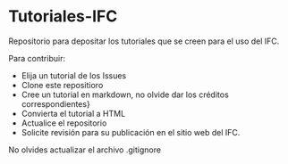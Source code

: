 # Tutoriales-IFC

Repositorio para depositar los tutoriales que se creen para el uso del IFC.

Para contribuir:
  - Elija un tutorial de los Issues
  - Clone este repositioro
  - Cree un tutorial en markdown, no olvide dar los créditos correspondientes}
  - Convierta el tutorial a HTML
  - Actualice el repositorio 
  - Solicite revisión para su publicación en el sitio web del IFC. 

No olvides actualizar el archivo .gitignore
